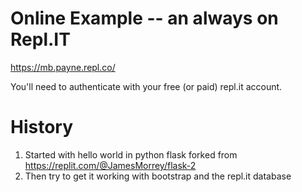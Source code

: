 # Online Example -- an always on Repl.IT

https://mb.payne.repl.co/

You'll need to authenticate with your free (or paid) repl.it account.

# History

1. Started with hello world in python flask forked from https://replit.com/@JamesMorrey/flask-2
2. Then try to get it working with bootstrap and the repl.it database

